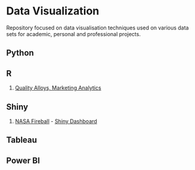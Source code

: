 # Data Visualization
Repository focused on data visualisation techniques used on various data sets for academic, personal and professional projects.

## Python

## R
1. [Quality Alloys, Marketing Analytics](https://github.com/jasonmchlee/data-visualization/tree/master/Quality%20Alloy%20Case%20Study%2C%20Marketing%20Analytics)

## Shiny
1. [NASA Fireball](https://github.com/jasonmchlee/data-visualization/tree/master/Nasa%20Fireball%20Dashboard) - [Shiny Dashboard](https://jasonmchlee.shinyapps.io/Nasa_Fireball_Dashboard/)

## Tableau

## Power BI
